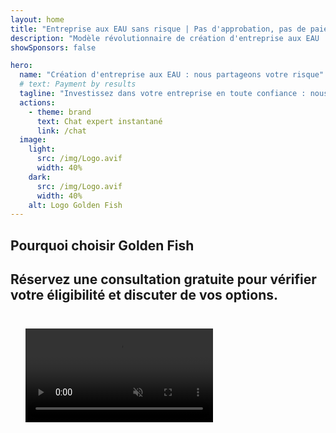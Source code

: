```yaml
---
layout: home
title: "Entreprise aux EAU sans risque | Pas d'approbation, pas de paiement"
description: "Modèle révolutionnaire de création d'entreprise aux EAU : vous ne payez qu'après le succès. Accompagnement expert à chaque étape avec un taux de réussite de 90%+."
showSponsors: false

hero:
  name: "Création d'entreprise aux EAU : nous partageons votre risque"
  # text: Payment by results
  tagline: "Investissez dans votre entreprise en toute confiance : nous ne sommes payés qu'après l'enregistrement réussi de l'entreprise. <span class='hl'>Votre succès est notre seul objectif</span>."
  actions:
    - theme: brand
      text: Chat expert instantané
      link: /chat
  image:
    light:
      src: /img/Logo.avif
      width: 40%
    dark:
      src: /img/Logo.avif
      width: 40%
    alt: Logo Golden Fish
---
```


<FeatureBlock :card="{
  title: 'Vos avantages — notre responsabilité',
  details: 'Les EAU offrent de nombreux avantages aux entrepreneurs et investisseurs internationaux recherchant un environnement commercial favorable. \n\n* Taux d\'imposition faibles : seulement 9% d\'impôt sur les sociétés et 5% de TVA sans impôt sur le revenu des particuliers\n* 100% de propriété étrangère : contrôle complet de votre entreprise sans partenaires locaux\n* Aucun contrôle des changes : rapatriement des bénéfices et change de devises sans restriction\n\n[Afficher la liste complète](/uae-business/company-registration/benefits-problems#benefits-of-doing-business-in-the-uae)',
  link: '/uae-business/company-registration/benefits-problems#benefits-of-doing-business-in-the-uae',
  src: {
    light: '/img/iStock-1331100622.jpg',
    dark: '/img/iStock-1203821481.avif',
    width: '100%'
  },
  inversion: false
}" />

<FeatureBlock :card="{
  title: 'Défis que nous relevons ensemble',
  details: 'Bien que les EAU offrent de nombreux avantages, les entreprises doivent être conscientes des défis potentiels lors de l\'établissement d\'opérations. \n\n* Environnement réglementaire complexe : différentes réglementations selon les émirats et les Free Zone\n* Exigences de substance économique : personnel local et espace de bureau physique nécessaires pour certaines activités\n* Coûts initiaux élevés : frais d\'enregistrement, documentation et locations de bureaux obligatoires\n\n[Afficher la liste complète](/uae-business/company-registration/benefits-problems#disadvantages-of-doing-business-in-the-uae)',
  link: '/uae-business/company-registration/benefits-problems#disadvantages-of-doing-business-in-the-uae',
  src: {
      light: '/img/iStock-1299393716.avif',
      dark: '/img/iStock-2149731304.avif',
    width: '100%'
  },
  inversion: true
}" />

<FeatureBlock :card="{
  title: 'Accompagnement complet : étape par étape avec vous',
  details: 'Guide complet pour créer des entreprises en **Free Zone, offshore, Mainland, succursale**. \n\n* 100% de propriété étrangère disponible dans les Free Zone et Mainland\n* Taux d\'imposition faibles - seulement 9% d\'impôt sur les sociétés\n* Aucun contrôle des changes - rapatriement facile des capitaux\n\n[En savoir plus](/uae-business/company-registration/overview)',
  link: '/uae-business/company-registration/overview',
  src: {
    light: '/video/iStock-1204982076.mp4',
    dark: '/video/iStock-1269162753.mp4',
    width: '100%'
  },
  inversion: false
}" />

<FeatureCards :features="[
  {
    title: 'Ouverture de compte bancaire',
    details: 'Ouvrez facilement des **comptes bancaires** professionnels ou personnels avec les banques de confiance des EAU.',
    items: [
      'Services PRO de bout en bout pour les approbations gouvernementales',
      'Configuration complète du package bancaire',
      '96% de taux de réussite'
    ],
    linkText: 'En savoir plus',
    link: '/uae-business/offer/banking/',
    icon: {
      light: '/img/iStock-2153786564.avif',
      dark: '/img/iStock-2166793628.avif',
      alt: 'Services bancaires'
    }
  },
  {
    title: 'Golden Visa et résidence',
    details: 'Obtenez un **Golden Visa** des EAU pour une résidence à long terme avec un processus de demande fluide.',
    items: [
      '**Pas besoin d\'entrer aux EAU tous les 6 mois**',
      'Validité de 10 ans avec option de renouvellement en maintenant les conditions qualifiantes',
      '92% de taux de réussite'
    ],
    linkText: 'En savoir plus',
    link: '/uae-business/offer/golden-visa/',
    icon: {
      light: '/img/iStock-1312241253.avif',
      dark: '/img/ILONMASKID.webp',
      alt: 'Services de visa'
    }
  },
  {
    title: 'Explorez davantage nos services d\'entreprise',
    details: '',
    items: [],
    linkText: 'En savoir plus',
    link: '/uae-business/company-registration/insights/incorporation-steps',
    icon: {
      light: '/img/iStock-473502112.avif',
      dark: '/img/iStock-1160827423.avif',
      alt: 'Plus de services'
    }
  }
]" />

## Pourquoi choisir Golden Fish

<BenefitsList :features="[
  {
    icon: '🏢',
    title: 'Expertise locale aux EAU',
    text: 'Des spécialistes dédiés à Dubaï fournissent des conseils d\'expert à chaque étape du processus.'
  },
  {
    icon: '📊',
    title: 'Taux de réussite prouvé',
    text: 'Plus de 90% de taux d\'approbation avec des centaines de visas, comptes bancaires et enregistrements d\'entreprises délivrés grâce à notre traitement premium.'
  },
  {
    icon: '💸',
    title: '**Frais basés sur le succès**',
    text: '[Payez seulement après approbation](/uae-business/benefits/success-based-fees). Transparence complète sans coûts cachés.'
  },
]" />

## Réservez une consultation gratuite pour vérifier votre éligibilité et discuter de vos options.

<video  autoplay muted playsinline style="padding: 24px" >
  <source src="/img/iStock-2185906461.mp4" type="video/mp4">
</video>

<ContactForm buttonText="Parler à un expert" />

<!-- <ImageGrid :images="[
  { src: '/img/ILONMASKID.webp', href: './immigration.md', alt: 'Immigration EAU' },
  { src: '/img/ILONMASKID.webp', href: './immigration.md', alt: 'Immigration EAU' },
]"/> -->
